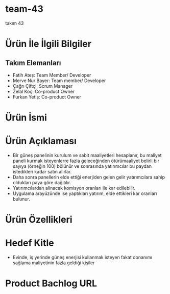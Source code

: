 # team-43
takım 43
# Ürün İle İlgili Bilgiler
## Takım Elemanları
- Fatih Ateş: Team Member/ Developer
- Merve Nur Bayer: Team member/ Developer
- Çağrı Çiftçi: Scrum Manager
- Zelal Koç: Co-product Owner
- Furkan Yetiş: Co-product Owner
# Ürün İsmi
# Ürün Açıklaması
 - Bir güneş panelinin kurulum ve sabit maaliyetleri hesaplanır, bu maliyet paneli kurmak isteyenlerre fazla geleceğinden ötürümaaliyet belirli bir sayıya (örneğin 100) bölünür ve sonrasında yatırımcılar bu paydan istedikleri kadar satın alırlar.
 - Daha sonra panellerin elde ettiği enerjiden gelen gelir yatırımcılara sahip oldukları paya göre dağıtılır.
 - Yatırımcılardan alinacak komisyon oranları ile kar edilebilir.
 - Uygulama arayüzünde ise yaptıkları yatırım, elde ettikleri kar oranları bulunur.
# Ürün Özellikleri
# Hedef Kitle
 - Evinde, iş yerinde güneş enerjisi kullanmak isteyen fakat donanımı sağlama maliyetinin fazla geldiği kişiler
# Product Bachlog URL

